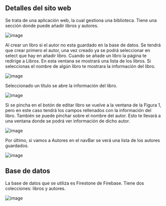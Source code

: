<h2>Detalles del sito web</h2>
Se trata de una aplicación web, la cual gestiona una biblioteca. Tiene una sección donde puede añadir libros y autores.

![image](https://user-images.githubusercontent.com/59842536/169710139-bc9e4f34-9646-45a3-8478-4464fedf30ca.png)


Al crear un libro si el autor no esta guardado en la base de datos. Se tendrá que crear primero el autor, una vez creado ya se podrá seleccionar en select que hay en añadir libro. Cuando se añade un libro la página te redirige a Libros. En esta ventana se mostrará una lista de los libros. 
Si seleccionas el nombre de algún libro te mostrara la información del libro.

![image](https://user-images.githubusercontent.com/59842536/169710187-e2d622d2-83d9-41bc-bea2-2cae23d8a34b.png)


Seleccionado un título se abre la información del libro.

![image](https://user-images.githubusercontent.com/59842536/169710223-8ab19600-9526-4a2c-acc9-ac13d9d99b0a.png)



Si se pincha en el botón de editar libro se vuelve a la ventana de la Figura 1, pero en este caso tendrá los campos rellenados con la información del libro. También se puede pinchar sobre el nombre del autor. Esto te llevará a una ventana donde se podrá ver información de dicho autor.

![image](https://user-images.githubusercontent.com/59842536/169710240-5f23d5d3-3b90-4d84-aec7-cdb01dc6962a.png)


Por último, si vamos a Autores en el navBar se verá una lista de los autores guardados.

![image](https://user-images.githubusercontent.com/59842536/169710247-edad4845-6f88-4c70-94b4-13d5b78e41a5.png)

<h2>Base de datos</h2>
La base de datos que se utiliza es Firestone de Firebase. Tiene dos colecciones: libros y autores.

![image](https://user-images.githubusercontent.com/59842536/169710329-df1c46d7-2f3a-4450-8e0d-668666a0b733.png)



